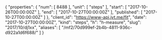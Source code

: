 {
  "properties": {
    "num": [
      8488
    ],
    "unit": [
      "steps"
    ],
    "start": [
      "2017-10-26T00:00:00Z"
    ],
    "end": [
      "2017-10-27T00:00:00Z"
    ],
    "published": [
      "2017-10-27T00:00:00Z"
    ]
  },
  "client_id": "https://www-api.jvt.me/fit",
  "date": "2017-10-27T00:00:00Z",
  "kind": "steps",
  "h": "h-measure",
  "slug": "2017/10/dj1xx",
  "aliases": [
    "/mf2/70d999ef-2b4b-4811-936c-d922a1d6f688/"
  ]
}
